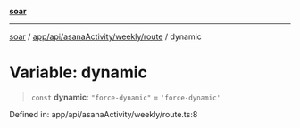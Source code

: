 [**soar**](../../../../../../README.md)

***

[soar](../../../../../../modules.md) / [app/api/asanaActivity/weekly/route](../README.md) / dynamic

# Variable: dynamic

> `const` **dynamic**: `"force-dynamic"` = `'force-dynamic'`

Defined in: app/api/asanaActivity/weekly/route.ts:8
